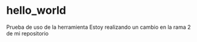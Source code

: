 # hello_world
Prueba de uso de la herramienta
Estoy realizando un cambio en la rama 2 de mi repositorio
